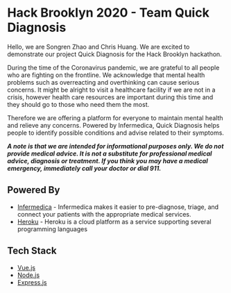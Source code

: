 # Hack Brooklyn 2020 - Team Quick Diagnosis

Hello, we are Songren Zhao and Chris Huang. We are excited to demonstrate our project Quick Diagnosis for the Hack Brooklyn hackathon.

During the time of the Coronavirus pandemic, we are grateful to all people who are fighting on the frontline. We acknowledge that mental health problems such as overreacting and overthinking can cause serious concerns. It might be alright to visit a healthcare facility if we are not in a crisis, however health care resources are important during this time and they should go to those who need them the most. 

Therefore we are offering a platform for everyone to maintain mental health and relieve any concerns. Powered by Infermedica, Quick Diagnosis helps people to identify possible conditions and advise related to their symptoms. 

**_A note is that we are intended for informational purposes only. We do not provide medical advice. It is not a substitute for professional medical advice, diagnosis or treatment. If you think you may have a medical emergency, immediately call your doctor or dial 911._**

## Powered By

- [Infermedica](https://developer.infermedica.com/docs/introduction) - Infermedica makes it easier to pre-diagnose, triage, and connect your patients with the appropriate medical services.
- [Heroku](https://www.heroku.com/) - Heroku is a cloud platform as a service supporting several programming languages

## Tech Stack

- [Vue.js](https://vuejs.org/)
- [Node.js](https://nodejs.org/en/)
- [Express.js](https://expressjs.com/)
